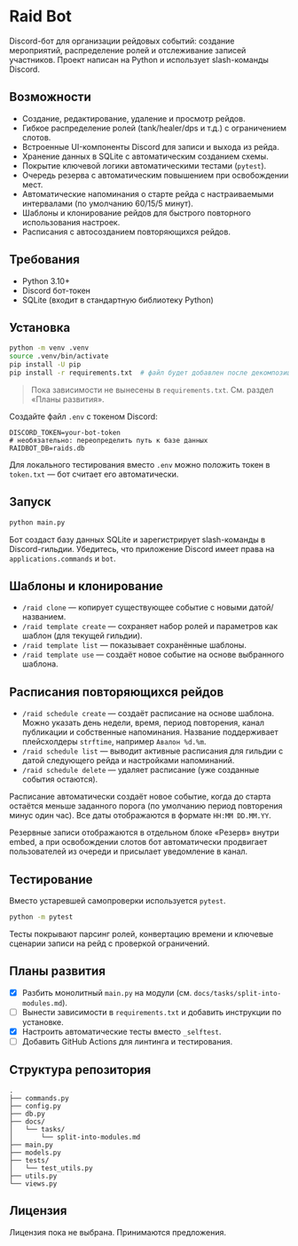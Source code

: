 # Raid Bot

Discord-бот для организации рейдовых событий: создание мероприятий, распределение ролей и отслеживание записей участников. Проект написан на Python и использует slash-команды Discord.

## Возможности

- Создание, редактирование, удаление и просмотр рейдов.
- Гибкое распределение ролей (tank/healer/dps и т.д.) с ограничением слотов.
- Встроенные UI-компоненты Discord для записи и выхода из рейда.
- Хранение данных в SQLite с автоматическим созданием схемы.
- Покрытие ключевой логики автоматическими тестами (`pytest`).
- Очередь резерва с автоматическим повышением при освобождении мест.
- Автоматические напоминания о старте рейда с настраиваемыми интервалами (по умолчанию 60/15/5 минут).
- Шаблоны и клонирование рейдов для быстрого повторного использования настроек.
- Расписания с автосозданием повторяющихся рейдов.

## Требования

- Python 3.10+
- Discord бот-токен
- SQLite (входит в стандартную библиотеку Python)

## Установка

```bash
python -m venv .venv
source .venv/bin/activate
pip install -U pip
pip install -r requirements.txt  # файл будет добавлен после декомпозиции
```

> Пока зависимости не вынесены в `requirements.txt`. См. раздел «Планы развития».

Создайте файл `.env` с токеном Discord:

```env
DISCORD_TOKEN=your-bot-token
# необязательно: переопределить путь к базе данных
RAIDBOT_DB=raids.db
```

Для локального тестирования вместо `.env` можно положить токен в `token.txt` — бот считает его автоматически.

## Запуск

```bash
python main.py
```

Бот создаст базу данных SQLite и зарегистрирует slash-команды в Discord-гильдии. Убедитесь, что приложение Discord имеет права на `applications.commands` и `bot`.

## Шаблоны и клонирование

- `/raid clone` — копирует существующее событие с новыми датой/названием.
- `/raid template create` — сохраняет набор ролей и параметров как шаблон (для текущей гильдии).
- `/raid template list` — показывает сохранённые шаблоны.
- `/raid template use` — создаёт новое событие на основе выбранного шаблона.

## Расписания повторяющихся рейдов

- `/raid schedule create` — создаёт расписание на основе шаблона. Можно указать день недели, время, период повторения, канал публикации и собственные напоминания. Название поддерживает плейсхолдеры `strftime`, например `Авалон %d.%m`.
- `/raid schedule list` — выводит активные расписания для гильдии с датой следующего рейда и настройками напоминаний.
- `/raid schedule delete` — удаляет расписание (уже созданные события остаются).

Расписание автоматически создаёт новое событие, когда до старта остаётся меньше заданного порога (по умолчанию период повторения минус один час). Все даты отображаются в формате `HH:MM DD.MM.YY`.

Резервные записи отображаются в отдельном блоке «Резерв» внутри embed, а при освобождении слотов бот автоматически продвигает пользователей из очереди и присылает уведомление в канал.

## Тестирование

Вместо устаревшей самопроверки используется `pytest`.

```bash
python -m pytest
```

Тесты покрывают парсинг ролей, конвертацию времени и ключевые сценарии записи на рейд с проверкой ограничений.

## Планы развития

- [x] Разбить монолитный `main.py` на модули (см. `docs/tasks/split-into-modules.md`).
- [ ] Вынести зависимости в `requirements.txt` и добавить инструкции по установке.
- [x] Настроить автоматические тесты вместо `_selftest`.
- [ ] Добавить GitHub Actions для линтинга и тестирования.

## Структура репозитория

```
.
├── commands.py
├── config.py
├── db.py
├── docs/
│   └── tasks/
│       └── split-into-modules.md
├── main.py
├── models.py
├── tests/
│   └── test_utils.py
├── utils.py
└── views.py
```

## Лицензия

Лицензия пока не выбрана. Принимаются предложения.
